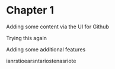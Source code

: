 # Chapter 1

Adding some content via the UI for Github

Trying this again

Adding some additional features


ianrstioearsntariostenasriote
